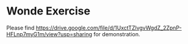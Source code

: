 # Wonde Exercise
Please find https://drive.google.com/file/d/1UxctTZlvgvWgdZ_2ZpnP-HFLnp7myG1m/view?usp=sharing for demonstration.